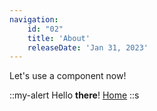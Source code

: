 ```yaml
---
navigation:
    id: "02"
    title: 'About'
    releaseDate: 'Jan 31, 2023'
---
```


Let's use a component now!

::my-alert
Hello **there**! [Home](/)
::s